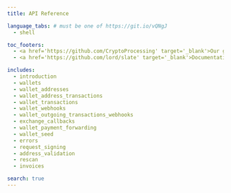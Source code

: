 ```yaml
---
title: API Reference

language_tabs: # must be one of https://git.io/vQNgJ
  - shell

toc_footers:
  - <a href='https://github.com/CryptoProcessing' target='_blank'>Our github</a>
  - <a href='https://github.com/lord/slate' target='_blank'>Documentation Powered by Slate</a>

includes:
  - introduction
  - wallets
  - wallet_addresses
  - wallet_address_transactions
  - wallet_transactions
  - wallet_webhooks
  - wallet_outgoing_transactions_webhooks
  - exchange_callbacks
  - wallet_payment_forwarding
  - wallet_seed
  - errors
  - request_signing 
  - address_validation
  - rescan
  - invoices

search: true
---
```



